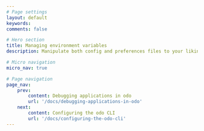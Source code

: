 ```yaml
---
# Page settings
layout: default
keywords:
comments: false

# Hero section
title: Managing environment variables
description: Manipulate both config and preferences files to your liking

# Micro navigation
micro_nav: true

# Page navigation
page_nav:
    prev:
        content: Debugging applications in odo
        url: '/docs/debugging-applications-in-odo'
    next:
        content: Configuring the odo CLI
        url: '/docs/configuring-the-odo-cli'
---
```

